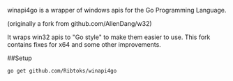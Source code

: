 winapi4go is a wrapper of windows apis for the Go Programming Language. 

(originally a fork from github.com/AllenDang/w32)

It wraps win32 apis to "Go style" to make them easier to use. This fork contains fixes for x64 and some other improvements.

##Setup

    go get github.com/Ribtoks/winapi4go
